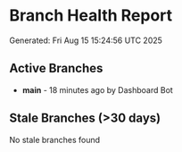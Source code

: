 # Branch Health Report
Generated: Fri Aug 15 15:24:56 UTC 2025

## Active Branches
- **main** - 18 minutes ago by Dashboard Bot

## Stale Branches (>30 days)
No stale branches found
